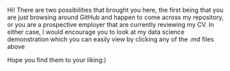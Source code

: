Hi! There are two possibilities that brought you here, the first being that you are just browsing around GitHub and happen to come across my repository, or you are a prospective employer that are currently reviewing my CV. In either case, I would encourage you to look at my data science demonstration which you can easily view by clicking any of the .md files above

Hope you find them to your liking:)
